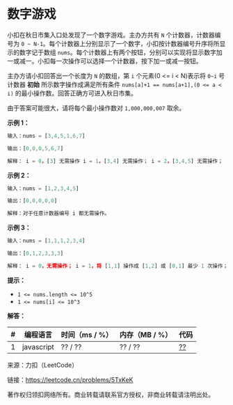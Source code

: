 # 数字游戏

小扣在秋日市集入口处发现了一个数字游戏。主办方共有 `N` 个计数器，计数器编号为 `0 ~ N-1`。每个计数器上分别显示了一个数字，小扣按计数器编号升序将所显示的数字记于数组 `nums`。每个计数器上有两个按钮，分别可以实现将显示数字加一或减一。小扣每一次操作可以选择一个计数器，按下加一或减一按钮。

主办方请小扣回答出一个长度为 `N` 的数组，第 `i` 个元素(0 <= i < N)表示将 `0~i` 号计数器 **初始** 所示数字操作成满足所有条件 `nums[a]+1 == nums[a+1],(0 <= a < i)` 的最小操作数。回答正确方可进入秋日市集。

由于答案可能很大，请将每个最小操作数对 `1,000,000,007` 取余。

**示例 1：**

``` javascript
输入：nums = [3,4,5,1,6,7]

输出：[0,0,0,5,6,7]

解释： i = 0，[3] 无需操作 i = 1，[3,4] 无需操作； i = 2，[3,4,5] 无需操作； i = 3，将 [3,4,5,1] 操作成 [3,4,5,6], 最少 5 次操作； i = 4，将 [3,4,5,1,6] 操作成 [3,4,5,6,7], 最少 6 次操作； i = 5，将 [3,4,5,1,6,7] 操作成 [3,4,5,6,7,8]，最少 7 次操作； 返回 [0,0,0,5,6,7]。
```

**示例 2：**

``` javascript
输入：nums = [1,2,3,4,5]

输出：[0,0,0,0,0]

解释：对于任意计数器编号 i 都无需操作。
```

**示例 3：**

``` javascript
输入：nums = [1,1,1,2,3,4]

输出：[0,1,2,3,3,3]

解释： i = 0，无需操作； i = 1，将 [1,1] 操作成 [1,2] 或 [0,1] 最少 1 次操作； i = 2，将 [1,1,1] 操作成 [1,2,3] 或 [0,1,2]，最少 2 次操作； i = 3，将 [1,1,1,2] 操作成 [1,2,3,4] 或 [0,1,2,3]，最少 3 次操作； i = 4，将 [1,1,1,2,3] 操作成 [-1,0,1,2,3]，最少 3 次操作； i = 5，将 [1,1,1,2,3,4] 操作成 [-1,0,1,2,3,4]，最少 3 次操作； 返回 [0,1,2,3,3,3]。
```

**提示：**

- `1 <= nums.length <= 10^5`
- `1 <= nums[i] <= 10^3`

**解答：**

**#**|**编程语言**|**时间（ms / %）**|**内存（MB / %）**|**代码**
--|--|--|--|--
1|javascript|?? / ??|?? / ??|[??](./javascript/ac_v1.js)

来源：力扣（LeetCode）

链接：https://leetcode.cn/problems/5TxKeK

著作权归领扣网络所有。商业转载请联系官方授权，非商业转载请注明出处。
